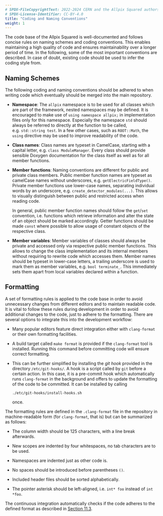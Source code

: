 ```yaml
---
# SPDX-FileCopyrightText: 2022-2024 CERN and the Allpix Squared authors
# SPDX-License-Identifier: CC-BY-4.0
title: "Coding and Naming Conventions"
weight: 1
---
```


The code base of the Allpix Squared is well-documented and follows concise rules on naming schemes and coding conventions.
This enables maintaining a high quality of code and ensures maintainability over a longer period of time. In the following,
some of the most important conventions are described. In case of doubt, existing code should be used to infer the coding
style from.

## Naming Schemes

The following coding and naming conventions should be adhered to when writing code which eventually should be merged into the
main repository.

- **Namespace**:
  The `allpix` namespace is to be used for all classes which are part of the framework, nested namespaces may be defined.
  It is encouraged to make use of `using namespace allpix;` in implementation files only for this namespace. Especially the
  namespace `std` should always be referred to directly at the function to be called, e.g. `std::string test`. In a few
  other cases, such as `ROOT::Math`, the `using` directive may be used to improve readability of the code.

- **Class names**:
  Class names are typeset in CamelCase, starting with a capital letter, e.g. `class ModuleManager`. Every class should
  provide sensible Doxygen documentation for the class itself as well as for all member functions.

- **Member functions**:
  Naming conventions are different for public and private class members. Public member function names are typeset as
  camelCase names without underscores, e.g. `getElectricFieldType()`. Private member functions use lower-case names,
  separating individual words by an underscore, e.g. `create_detector_modules(...)`. This allows to visually distinguish
  between public and restricted access when reading code.

  In general, public member function names should follow the `get`/`set` convention, i.e. functions which retrieve
  information and alter the state of an object should be marked accordingly. Getter functions should be made `const` where
  possible to allow usage of constant objects of the respective class.

- **Member variables**:
  Member variables of classes should always be private and accessed only via respective public member functions. This
  allows to change the class implementation and its internal members without requiring to rewrite code which accesses them.
  Member names should be typeset in lower-case letters, a trailing underscore is used to mark them as member variables,
  e.g. `bool terminate_`. This immediately sets them apart from local variables declared within a function.

## Formatting


A set of formatting rules is applied to the code base in order to avoid unnecessary changes from different editors and to
maintain readable code. It is vital to follow these rules during development in order to avoid additional changes to the
code, just to adhere to the formatting. There are several options to integrate this into the development workflow:

- Many popular editors feature direct integration either with `clang-format` or their own formatting facilities.

- A build target called `make format` is provided if the `clang-format` tool is installed. Running this command before
  committing code will ensure correct formatting.

- This can be further simplified by installing the *git hook* provided in the directory `/etc/git-hooks/`. A hook is a
  script called by `git` before a certain action. In this case, it is a pre-commit hook which automatically runs
  `clang-format` in the background and offers to update the formatting of the code to be committed. It can be installed
  by calling
  ```shell
  ./etc/git-hooks/install-hooks.sh
  ```
  once.

The formatting rules are defined in the `.clang-format` file in the repository in machine-readable form (for `clang-format`,
that is) but can be summarized as follows:

- The column width should be 125 characters, with a line break afterwards.

- New scopes are indented by four whitespaces, no tab characters are to be used.

- Namespaces are indented just as other code is.

- No spaces should be introduced before parentheses `()`.

- Included header files should be sorted alphabetically.

- The pointer asterisk should be left-aligned, i.e. `int* foo` instead of `int *foo`.

The continuous integration automatically checks if the code adheres to the defined format as described in
[Section 11.3](../11_devtools/03_ci.md).
